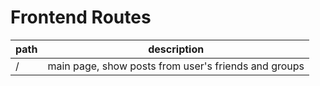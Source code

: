 
# Frontend Routes

|           path            |                       description                     |
|---------------------------|-------------------------------------------------------|
|           /               |  main page, show posts from user's friends and groups |